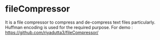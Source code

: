 # fileCompressor
It is a file compressor to compress and de-compress text files particularly. Huffman encoding is used for the required purpose.
For demo : https://github.com/riyadutta3/fileCompressor/
